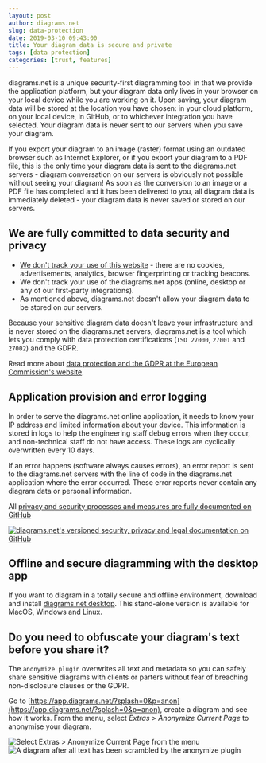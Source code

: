 ```yaml
---
layout: post
author: diagrams.net
slug: data-protection
date: 2019-03-10 09:43:00
title: Your diagram data is secure and private
tags: [data protection]
categories: [trust, features]
---
```


diagrams.net is a unique security-first diagramming tool in that we provide the application platform, but your diagram data only lives in your browser on your local device while you are working on it. Upon saving, your diagram data will be stored at the location you have chosen: in your cloud platform, on your local device, in GitHub, or to whichever integration you have selected. Your diagram data is never sent to our servers when you save your diagram.

If you export your diagram to an image (raster) format using an outdated browser such as Internet Explorer, or if you export your diagram to a PDF file, this is the only time your diagram data is sent to the diagrams.net servers - diagram conversation on our servers is obviously not possible without seeing your diagram! As soon as the conversion to an image or a PDF file has completed and it has been delivered to you, all diagram data is immediately deleted - your diagram data is never saved or stored on our servers.

## We are fully committed to data security and privacy

- [We don't track your use of this website](/blog/google-analytics.html) - there are no cookies, advertisements, analytics, browser fingerprinting or tracking beacons.
- We don't track your use of the diagrams.net apps (online, desktop or any of our first-party integrations).
- As mentioned above, diagrams.net doesn't allow your diagram data to be stored on our servers.

Because your sensitive diagram data doesn't leave your infrastructure and is never stored on the diagrams.net servers, diagrams.net is a tool which lets you comply with data protection certifications (``ISO 27000``, ``27001`` and ``27002``) and the GDPR.

Read more about [data protection and the GDPR at the European Commission's website](https://ec.europa.eu/info/law/law-topic/data-protection_en).

## Application provision and error logging

In order to serve the diagrams.net online application, it needs to know your IP address and limited information about your device. This information is stored in logs to help the engineering staff debug errors when they occur, and non-technical staff do not have access. These logs are cyclically overwritten every 10 days.

If an error happens (software always causes errors), an error report is sent to the diagrams.net servers with the line of code in the diagrams.net application where the error occurred. These error reports never contain any diagram data or personal information.

All [privacy and security processes and measures are fully documented on GitHub](https://github.com/jgraph/security-privacy-legal)

<a href="https://github.com/jgraph/security-privacy-legal"><img src="/assets/img/blog/security-privacy-legal-github.png" style="max-width:100%;height:auto;" alt="diagrams.net's versioned security, privacy and legal documentation on GitHub"></a>

## Offline and secure diagramming with the desktop app

If you want to diagram in a totally secure and offline environment, download and install [diagrams.net desktop](https://get.diagrams.net). This stand-alone version is available for MacOS, Windows and Linux.

## Do you need to obfuscate your diagram's text before you share it?

The ``anonymize plugin`` overwrites all text and metadata so you can safely share sensitive diagrams with clients or parters without fear of breaching non-disclosure clauses or the GDPR.

Go to [https://app.diagrams.net/?splash=0&p=anon](https://app.diagrams.net/?splash=0&p=anon), create a diagram and see how it works. From the menu, select _Extras > Anonymize Current Page_ to anonymise your diagram.

<img src="/assets/img/blog/extras-anonymize-menu.png" style="max-width:100%;height:auto;" alt="Select Extras > Anonymize Current Page from the menu">

<img src="/assets/img/blog/anonymize-plugin-example.png" alt="A diagram after all text has been scrambled by the anonymize plugin" style="max-width:100%;height:auto;" >
